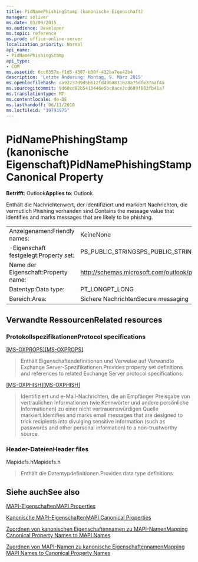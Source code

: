 ```yaml
---
title: PidNamePhishingStamp (kanonische Eigenschaft)
manager: soliver
ms.date: 03/09/2015
ms.audience: Developer
ms.topic: reference
ms.prod: office-online-server
localization_priority: Normal
api_name:
- PidNamePhishingStamp
api_type:
- COM
ms.assetid: 6cc0357e-f1d5-4387-b30f-432ba7ee42b4
description: 'Letzte Änderung: Montag, 9. März 2015'
ms.openlocfilehash: ca92237d9d5b612fd4964831628a75dfe37aaf4a
ms.sourcegitcommit: 9d60cd82b5413446e5bc8ace2cd689f683fb41a7
ms.translationtype: MT
ms.contentlocale: de-DE
ms.lasthandoff: 06/11/2018
ms.locfileid: "19793975"
---
```

# <a name="pidnamephishingstamp-canonical-property"></a><span data-ttu-id="e27e7-103">PidNamePhishingStamp (kanonische Eigenschaft)</span><span class="sxs-lookup"><span data-stu-id="e27e7-103">PidNamePhishingStamp Canonical Property</span></span>

  
  
<span data-ttu-id="e27e7-104">**Betrifft**: Outlook</span><span class="sxs-lookup"><span data-stu-id="e27e7-104">**Applies to**: Outlook</span></span> 
  
<span data-ttu-id="e27e7-105">Enthält die Nachrichtenwert, der identifiziert und markiert Nachrichten, die vermutlich Phishing vorhanden sind.</span><span class="sxs-lookup"><span data-stu-id="e27e7-105">Contains the message value that identifies and marks messages that are likely to be phishing.</span></span>
  
|||
|:-----|:-----|
|<span data-ttu-id="e27e7-106">Anzeigenamen:</span><span class="sxs-lookup"><span data-stu-id="e27e7-106">Friendly names:</span></span>  <br/> |<span data-ttu-id="e27e7-107">Keine</span><span class="sxs-lookup"><span data-stu-id="e27e7-107">None</span></span>  <br/> |
|<span data-ttu-id="e27e7-108">-Eigenschaft festgelegt:</span><span class="sxs-lookup"><span data-stu-id="e27e7-108">Property set:</span></span>  <br/> |<span data-ttu-id="e27e7-109">PS_PUBLIC_STRINGS</span><span class="sxs-lookup"><span data-stu-id="e27e7-109">PS_PUBLIC_STRINGS</span></span>  <br/> |
|<span data-ttu-id="e27e7-110">Name der Eigenschaft:</span><span class="sxs-lookup"><span data-stu-id="e27e7-110">Property name:</span></span>  <br/> |http://schemas.microsoft.com/outlook/phishingstamp  <br/> |
|<span data-ttu-id="e27e7-111">Datentyp:</span><span class="sxs-lookup"><span data-stu-id="e27e7-111">Data type:</span></span>  <br/> |<span data-ttu-id="e27e7-112">PT_LONG</span><span class="sxs-lookup"><span data-stu-id="e27e7-112">PT_LONG</span></span>  <br/> |
|<span data-ttu-id="e27e7-113">Bereich:</span><span class="sxs-lookup"><span data-stu-id="e27e7-113">Area:</span></span>  <br/> |<span data-ttu-id="e27e7-114">Sichere Nachrichten</span><span class="sxs-lookup"><span data-stu-id="e27e7-114">Secure messaging</span></span>  <br/> |
   
## <a name="related-resources"></a><span data-ttu-id="e27e7-115">Verwandte Ressourcen</span><span class="sxs-lookup"><span data-stu-id="e27e7-115">Related resources</span></span>

### <a name="protocol-specifications"></a><span data-ttu-id="e27e7-116">Protokollspezifikationen</span><span class="sxs-lookup"><span data-stu-id="e27e7-116">Protocol specifications</span></span>

<span data-ttu-id="e27e7-117">[[MS-OXPROPS]](http://msdn.microsoft.com/library/f6ab1613-aefe-447d-a49c-18217230b148%28Office.15%29.aspx)</span><span class="sxs-lookup"><span data-stu-id="e27e7-117">[[MS-OXPROPS]](http://msdn.microsoft.com/library/f6ab1613-aefe-447d-a49c-18217230b148%28Office.15%29.aspx)</span></span>
  
> <span data-ttu-id="e27e7-118">Enthält Eigenschaftendefinitionen und Verweise auf Verwandte Exchange Server-Spezifikationen.</span><span class="sxs-lookup"><span data-stu-id="e27e7-118">Provides property set definitions and references to related Exchange Server protocol specifications.</span></span>
    
<span data-ttu-id="e27e7-119">[[MS-OXPHISH]](http://msdn.microsoft.com/library/ed49ab26-ba13-4d4c-8a94-98d4ceecd4b7%28Office.15%29.aspx)</span><span class="sxs-lookup"><span data-stu-id="e27e7-119">[[MS-OXPHISH]](http://msdn.microsoft.com/library/ed49ab26-ba13-4d4c-8a94-98d4ceecd4b7%28Office.15%29.aspx)</span></span>
  
> <span data-ttu-id="e27e7-120">Identifiziert und e-Mail-Nachrichten, die an Empfänger Preisgabe von vertraulichen Informationen (wie Kennwörter und andere persönliche Informationen) zu einer nicht vertrauenswürdigen Quelle markiert.</span><span class="sxs-lookup"><span data-stu-id="e27e7-120">Identifies and marks email messages that are designed to trick recipients into divulging sensitive information (such as passwords and other personal information) to a non-trustworthy source.</span></span>
    
### <a name="header-files"></a><span data-ttu-id="e27e7-121">Header-Dateien</span><span class="sxs-lookup"><span data-stu-id="e27e7-121">Header files</span></span>

<span data-ttu-id="e27e7-122">Mapidefs.h</span><span class="sxs-lookup"><span data-stu-id="e27e7-122">Mapidefs.h</span></span>
  
> <span data-ttu-id="e27e7-123">Enthält die Datentypdefinitionen.</span><span class="sxs-lookup"><span data-stu-id="e27e7-123">Provides data type definitions.</span></span>
    
## <a name="see-also"></a><span data-ttu-id="e27e7-124">Siehe auch</span><span class="sxs-lookup"><span data-stu-id="e27e7-124">See also</span></span>



[<span data-ttu-id="e27e7-125">MAPI-Eigenschaften</span><span class="sxs-lookup"><span data-stu-id="e27e7-125">MAPI Properties</span></span>](mapi-properties.md)
  
[<span data-ttu-id="e27e7-126">Kanonische MAPI-Eigenschaften</span><span class="sxs-lookup"><span data-stu-id="e27e7-126">MAPI Canonical Properties</span></span>](mapi-canonical-properties.md)
  
[<span data-ttu-id="e27e7-127">Zuordnen von kanonischen Eigenschaftennamen zu MAPI-Namen</span><span class="sxs-lookup"><span data-stu-id="e27e7-127">Mapping Canonical Property Names to MAPI Names</span></span>](mapping-canonical-property-names-to-mapi-names.md)
  
[<span data-ttu-id="e27e7-128">Zuordnen von MAPI-Namen zu kanonische Eigenschaftennamen</span><span class="sxs-lookup"><span data-stu-id="e27e7-128">Mapping MAPI Names to Canonical Property Names</span></span>](mapping-mapi-names-to-canonical-property-names.md)

